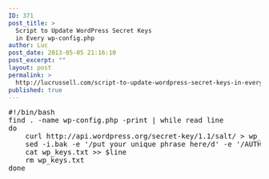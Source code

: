 ```yaml
---
ID: 371
post_title: >
  Script to Update WordPress Secret Keys
  in Every wp-config.php
author: Luc
post_date: 2013-05-05 21:16:10
post_excerpt: ""
layout: post
permalink: >
  http://lucrussell.com/script-to-update-wordpress-secret-keys-in-every-wp-config-php/
published: true
---
```

<pre class="lang:sh decode:true " title="Script to Update WordPress Secret Keys" >#!/bin/bash
find . -name wp-config.php -print | while read line
do 
	curl http://api.wordpress.org/secret-key/1.1/salt/ &gt; wp_keys.txt
	sed -i.bak -e '/put your unique phrase here/d' -e '/AUTH_KEY/d' -e '/SECURE_AUTH_KEY/d' -e '/LOGGED_IN_KEY/d' -e '/NONCE_KEY/d' -e '/AUTH_SALT/d' -e '/SECURE_AUTH_SALT/d' -e '/LOGGED_IN_SALT/d' -e '/NONCE_SALT/d' $line
	cat wp_keys.txt &gt;&gt; $line
	rm wp_keys.txt
done</pre>